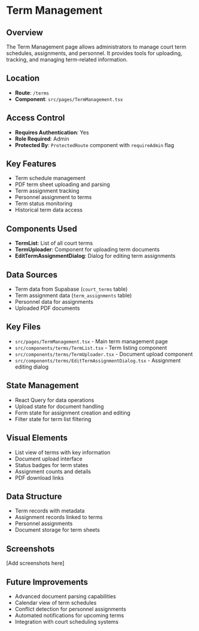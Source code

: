 
# Term Management

## Overview
The Term Management page allows administrators to manage court term schedules, assignments, and personnel. It provides tools for uploading, tracking, and managing term-related information.

## Location
- **Route**: `/terms`
- **Component**: `src/pages/TermManagement.tsx`

## Access Control
- **Requires Authentication**: Yes
- **Role Required**: Admin
- **Protected By**: `ProtectedRoute` component with `requireAdmin` flag

## Key Features
- Term schedule management
- PDF term sheet uploading and parsing
- Term assignment tracking
- Personnel assignment to terms
- Term status monitoring
- Historical term data access

## Components Used
- **TermList**: List of all court terms
- **TermUploader**: Component for uploading term documents
- **EditTermAssignmentDialog**: Dialog for editing term assignments

## Data Sources
- Term data from Supabase (`court_terms` table)
- Term assignment data (`term_assignments` table)
- Personnel data for assignments
- Uploaded PDF documents

## Key Files
- `src/pages/TermManagement.tsx` - Main term management page
- `src/components/terms/TermList.tsx` - Term listing component
- `src/components/terms/TermUploader.tsx` - Document upload component
- `src/components/terms/EditTermAssignmentDialog.tsx` - Assignment editing dialog

## State Management
- React Query for data operations
- Upload state for document handling
- Form state for assignment creation and editing
- Filter state for term list filtering

## Visual Elements
- List view of terms with key information
- Document upload interface
- Status badges for term states
- Assignment counts and details
- PDF download links

## Data Structure
- Term records with metadata
- Assignment records linked to terms
- Personnel assignments
- Document storage for term sheets

## Screenshots
[Add screenshots here]

## Future Improvements
- Advanced document parsing capabilities
- Calendar view of term schedules
- Conflict detection for personnel assignments
- Automated notifications for upcoming terms
- Integration with court scheduling systems
